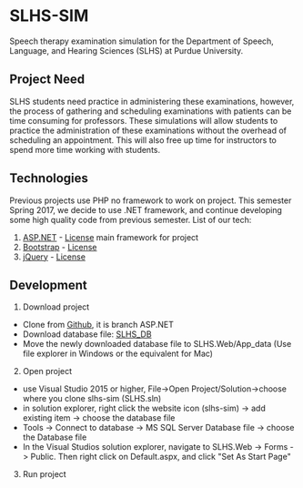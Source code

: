 # SLHS-SIM




Speech therapy examination simulation for the Department of Speech, Language, and Hearing Sciences (SLHS) at Purdue University.


## Project Need

SLHS students need practice in administering these examinations, however, the process of gathering and scheduling examinations with patients can be time consuming for professors. These simulations will allow students to practice the administration of these examinations without the overhead of scheduling an appointment. This will also free up time for instructors to spend more time working with students.


## Technologies

Previous projects use PHP no framework to work on project.
This semester Spring 2017, we decide to use .NET framework, and continue developing some high quality code from previous semester.
List of our tech:

 1. [ASP.NET](https://www.asp.net/) - [License](https://aspnet.codeplex.com/license) main framework for project
 2. [Bootstrap](http://getbootstrap.com/) - [License](https://github.com/twbs/bootstrap/blob/master/LICENSE)
 3. [jQuery](http://jquery.com/) - [License](https://jquery.org/license/)

 
## Development 
 
 1. Download project
 - Clone from [Github](https://github.com/purdue-epics-wise/slhs-sim), it is branch ASP.NET
 - Download database file: [SLHS_DB](https://sharepoint.ecn.purdue.edu/epics/teams/wise/Semester%20Documentation/Spring%202017/SLHS/SLHS_DB.mdf) 
 - Move the newly downloaded database file to SLHS.Web/App_data (Use file explorer in Windows or the equivalent for Mac)
 2. Open project
 - use Visual Studio 2015 or higher, File->Open Project/Solution->choose where you clone slhs-sim (SLHS.sln)
 - in solution explorer, right click the website icon (slhs-sim) -> add existing item -> choose the database file
 - Tools -> Connect to database -> MS SQL Server Database file -> choose the Database file
 - In the Visual Studios solution explorer, navigate to SLHS.Web -> Forms -> Public.  Then right click on Default.aspx, and click "Set As Start Page"
 3. Run project


